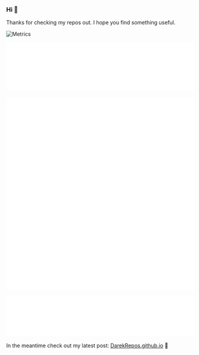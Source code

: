 ### Hi 👋

Thanks for checking my repos out. I hope you find something useful.

![Metrics](/metrics-classic.svg)

![Metrics](/metrics.plugin.languages.svg)

![Metrics](/metrics.plugin.languages.recent.svg)

![Metrics](/metrics.plugin.stackoverflow.svg)

In the meantime check out my latest post: [DarekRepos.github.io](https://DarekRepos.github.io) 🚀

